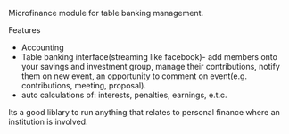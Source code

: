 Microfinance module for table banking management.

Features
* Accounting
* Table banking interface(streaming like facebook)- add members onto your savings and investment group, manage their contributions, notify them on new event, an opportunity to comment on event(e.g. contributions, meeting, proposal).
* auto calculations of: interests, penalties, earnings, e.t.c.

Its a good liblary to run anything that relates to personal finance where an institution is involved.
